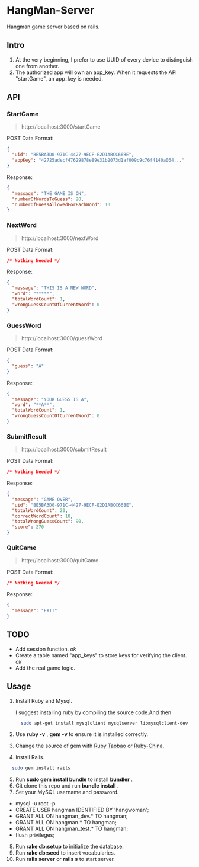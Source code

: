 # HangMan-Server
Hangman game server based on rails.

## Intro

1. At the very beginning, I prefer to use UUID of every device to distinguish one from another.
2. The authorized app will own an app_key. When it requests the API "startGame", an app_key is needed.


## API

### StartGame
> http://localhost:3000/startGame

POST Data Format:
```json
{
  "uid": "BE5BA3D0-971C-4427-9ECF-E2D1ABCC66BE",
  "appKey": "42725adecf47629878e89e31b2073d1af009c9c76f4140a064..."
}
```

Response:
```json
{
  "message": "THE GAME IS ON",
  "numberOfWordsToGuess": 20,
  "numberOfGuessAllowedForEachWord": 10
}
```

### NextWord
> http://localhost:3000/nextWord

POST Data Format:
```json
/* Nothing Needed */
```

Response:
```json
{
  "message": "THIS IS A NEW WORD",
  "word": "*****",
  "totalWordCount": 1,
  "wrongGuessCountOfCurrentWord": 0
}
```

### GuessWord
> http://localhost:3000/guessWord

POST Data Format:
```json
{
  "guess": "A"
}
```

Response:
```json
{
  "message": "YOUR GUESS IS A",
  "word": "**A**",
  "totalWordCount": 1,
  "wrongGuessCountOfCurrentWord": 0
}
```


<!-- ### GetResult
> http://localhost:3000/getResult

POST Data Format:
```json
/* Nothing Needed */
```

Response:
```json
{
  "message": "THIS IS YOUR RESULT",
  "totalWordCount": 20,
  "correctWordCount": 18,
  "totalWrongGuessCount": 90,
  "score": 270
}
``` -->

### SubmitResult
> http://localhost:3000/submitResult

POST Data Format:
```json
/* Nothing Needed */
```

Response:
```json
{
  "message": "GAME OVER",
  "uid": "BE5BA3D0-971C-4427-9ECF-E2D1ABCC66BE",
  "totalWordCount": 20,
  "correctWordCount": 18,
  "totalWrongGuessCount": 90,
  "score": 270
}
```

### QuitGame
> http://localhost:3000/quitGame

POST Data Format:
```json
/* Nothing Needed */
```

Response:
```json
{
  "message": "EXIT"
}
```


##  TODO

- Add session function.  *ok*
- Create a table named "app_keys" to store keys for verifying the client. *ok*
- Add the real game logic.

## Usage

1. Install Ruby and Mysql.

    I suggest installing ruby by compiling the source code.And then

    ```bash
      sudo apt-get install mysqlclient mysqlserver libmysqlclient-dev
    ```

2. Use **ruby -v** , **gem -v** to ensure it is installed correctly.
3. Change the source of gem with [Ruby Taobao](https://ruby.taobao.org) or [Ruby-China](https://gems.ruby-china.org/).
4. Install Rails.

  ```bash
    sudo gem install rails
  ```
5. Run **sudo gem install bundle** to install **bundler** .
6. Git clone this repo and run **bundle install** .
7. Set your MySQL username and password.

  - mysql -u root -p
  - CREATE USER hangman IDENTIFIED BY 'hangwoman';
  - GRANT ALL ON hangman_dev.* TO hangman;
  - GRANT ALL ON hangman.* TO hangman;
  - GRANT ALL ON hangman_test.* TO hangman;
  - flush privileges;

8. Run **rake db:setup** to initialize the database.
9. Run **rake db:seed** to insert vocabularies.
10. Run **rails server** or **rails s** to start server.
